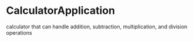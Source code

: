 # CalculatorApplication
calculator  that can handle addition, subtraction, multiplication, and division operations
